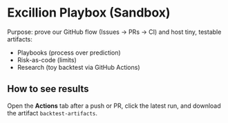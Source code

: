 # Excillion Playbox (Sandbox)

Purpose: prove our GitHub flow (Issues → PRs → CI) and host tiny, testable artifacts:
- Playbooks (process over prediction)
- Risk-as-code (limits)
- Research (toy backtest via GitHub Actions)

## How to see results
Open the **Actions** tab after a push or PR, click the latest run, and download the artifact `backtest-artifacts`.
